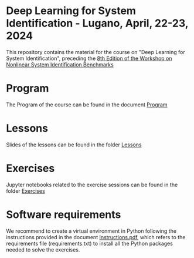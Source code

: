 # Deep Learning for System Identification - Lugano, April, 22-23, 2024
This repository contains the material for the course on "Deep Learning for System Identification", preceding the [8th Edition of the Workshop on Nonlinear System Identification Benchmarks](https://www.nonlinearbenchmark.org/workshop)

# Program

The Program of the course can be found in the document [Program](Program.pdf)

# Lessons

Slides of the lessons can be found in the folder [Lessons](Lessons)

# Exercises

Jupyter notebooks related to the exercise sessions can be found in the folder [Exercises](Exercises)

# Software requirements 

We recommend to create a virtual environment in Python following the instructions provided in the document [Instructions.pdf](Instructions.pdf), which refers to the requirements file (requirements.txt) to install all the Python packages needed to solve the exercises.


